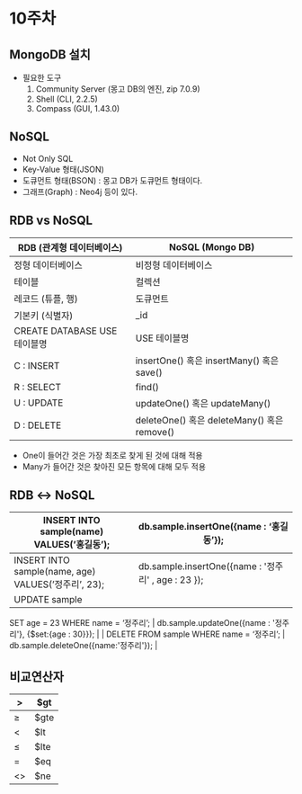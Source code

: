 # 10주차

## MongoDB 설치

- 필요한 도구
    1. Community Server (몽고 DB의 엔진, zip 7.0.9)
    2. Shell (CLI, 2.2.5)
    3. Compass (GUI, 1.43.0)

## NoSQL

- Not Only SQL
- Key-Value 형태(JSON)
- 도큐먼트 형태(BSON) : 몽고 DB가 도큐먼트 형태이다.
- 그래프(Graph) : Neo4j 등이 있다.

## RDB vs NoSQL

| RDB (관계형 데이터베이스) | NoSQL (Mongo DB) |
| --- | --- |
| 정형 데이터베이스 | 비정형 데이터베이스 |
| 테이블 | 컬렉션 |
| 레코드 (튜플, 행) | 도큐먼트 |
| 기본키 (식별자) | _id |
| CREATE DATABASE USE 테이블명 | USE 테이블명 |
| C : INSERT | insertOne() 혹은 insertMany() 혹은 save() |
| R : SELECT | find() |
| U : UPDATE | updateOne() 혹은 updateMany() |
| D : DELETE | deleteOne() 혹은 deleteMany() 혹은 remove() |
- One이 들어간 것은 가장 최초로 찾게 된 것에 대해 적용
- Many가 들어간 것은 찾아진 모든 항목에 대해 모두 적용

## RDB ↔ NoSQL

| INSERT INTO sample(name) VALUES(’홍길동’); | db.sample.insertOne({name : ‘홍길동’}); |
| --- | --- |
| INSERT INTO sample(name, age) VALUES(’정주리’, 23); | db.sample.insertOne({name : '정주리' , age : 23 }); |
| UPDATE sample
SET age = 23
WHERE name = ‘정주리’; | db.sample.updateOne({name : '정주리'}, {$set:{age : 30}}); |
| DELETE
FROM sample
WHERE name = ‘정주리’; | db.sample.deleteOne({name:'정주리'}); |

## 비교연산자

| > | $gt |
| --- | --- |
| ≥ | $gte |
| < | $lt |
| ≤ | $lte |
| = | $eq |
| <> | $ne |